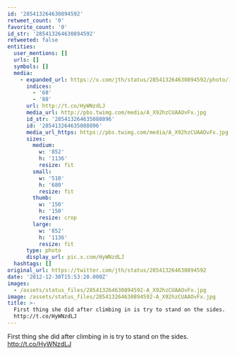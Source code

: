 ```yaml
---
id: '285413264630894592'
retweet_count: '0'
favorite_count: '0'
id_str: '285413264630894592'
retweeted: false
entities:
  user_mentions: []
  urls: []
  symbols: []
  media:
    - expanded_url: https://x.com/jth/status/285413264630894592/photo/1
      indices:
        - '68'
        - '88'
      url: http://t.co/HyWNzdLJ
      media_url: http://pbs.twimg.com/media/A_X92hzCUAAOvFx.jpg
      id_str: '285413264635088896'
      id: '285413264635088896'
      media_url_https: https://pbs.twimg.com/media/A_X92hzCUAAOvFx.jpg
      sizes:
        medium:
          w: '852'
          h: '1136'
          resize: fit
        small:
          w: '510'
          h: '680'
          resize: fit
        thumb:
          w: '150'
          h: '150'
          resize: crop
        large:
          w: '852'
          h: '1136'
          resize: fit
      type: photo
      display_url: pic.x.com/HyWNzdLJ
  hashtags: []
original_url: https://twitter.com/jth/status/285413264630894592
date: '2012-12-30T15:53:20.000Z'
images:
  - /assets/status_files/285413264630894592-A_X92hzCUAAOvFx.jpg
image: /assets/status_files/285413264630894592-A_X92hzCUAAOvFx.jpg
title: >-
  First thing she did after climbing in is try to stand on the sides.
  http://t.co/HyWNzdLJ
---
```


First thing she did after climbing in is try to stand on the sides. http://t.co/HyWNzdLJ
